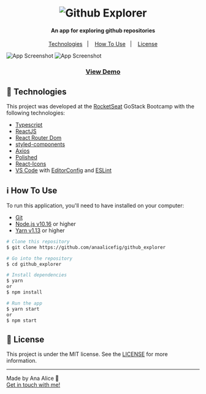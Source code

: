 <h1 align="center">
    <img alt="Github Explorer" src="https://res.cloudinary.com/derjpiaah/image/upload/v1589981999/logo_v2ws6f.svg" />
</h1>

<h4 align="center">
  An app for exploring github repositories
</h4>

<p align="center">
  <a href="#rocket-technologies">Technologies</a>&nbsp;&nbsp;&nbsp;|&nbsp;&nbsp;&nbsp;
  <a href="#information_source-how-to-use">How To Use</a>&nbsp;&nbsp;&nbsp;|&nbsp;&nbsp;&nbsp;
  <a href="#memo-license">License</a>
</p>

![App Screenshot](https://res.cloudinary.com/derjpiaah/image/upload/v1589982029/principal_uacgya.png)
![App Screenshot](https://res.cloudinary.com/derjpiaah/image/upload/v1589982029/detalhes_c7y6ys.png)

<center><h3><a href="https://gitbubexplorer.netlify.app/">View Demo</a></h3></center>

## :rocket: Technologies

This project was developed at the [RocketSeat](https://rocketseat.com.br/) GoStack Bootcamp with the following technologies:

-  [Typescript](https://www.typescriptlang.org/)
-  [ReactJS](https://reactjs.org/)
-  [React Router Dom](https://github.com/ReactTraining/react-router)
-  [styled-components](https://www.styled-components.com/)
-  [Axios](https://github.com/axios/axios)
-  [Polished](https://polished.js.org/)
-  [React-Icons](http://react-icons.github.io/react-icons/)
-  [VS Code][vc] with [EditorConfig][vceditconfig] and [ESLint][vceslint]

## :information_source: How To Use

To run this application, you'll need to have installed on your computer:
  - [Git](https://git-scm.com)
  - [Node.js v10.16][nodejs] or higher
  - [Yarn v1.13][yarn] or higher

```bash
# Clone this repository
$ git clone https://github.com/anaalicefig/github_explorer

# Go into the repository
$ cd github_explorer

# Install dependencies
$ yarn
or
$ npm install

# Run the app
$ yarn start
or
$ npm start
```

## :memo: License
This project is under the MIT license. See the [LICENSE](https://github.com/lukemorales/gobarber-api/blob/master/LICENSE) for more information.

---

Made by Ana Alice :wave:
<br>
[Get in touch with me!](https://www.linkedin.com/in/ana-alice-figueiredo/)

[nodejs]: https://nodejs.org/
[yarn]: https://yarnpkg.com/
[vc]: https://code.visualstudio.com/
[vceditconfig]: https://marketplace.visualstudio.com/items?itemName=EditorConfig.EditorConfig
[vceslint]: https://marketplace.visualstudio.com/items?itemName=dbaeumer.vscode-eslint
